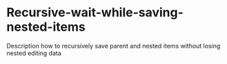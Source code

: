 Recursive-wait-while-saving-nested-items
========================================

Description how to recursively save parent and nested items without losing nested editing data
